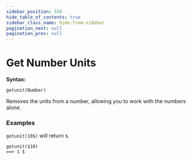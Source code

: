 ```yaml
---
sidebar_position: 550
hide_table_of_contents: true
sidebar_class_name: hide-from-sidebar
pagination_next: null
pagination_prev: null
---
```


# Get Number Units

**Syntax:**

`getunit(Number)`

Removes the units from a number, allowing you to work with the numbers alone.

### Examples

`getunit(10$)` will return `$`.

```deci live
getunit($10)
==> 1 $
```
